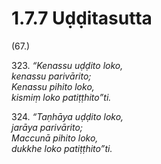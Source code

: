 # 1.7.7 Uḍḍitasutta

(67.)

323\. _“Kenassu uḍḍito loko,_  
_kenassu parivārito;_  
_Kenassu pihito loko,_  
_kismiṃ loko patiṭṭhito”ti._  

324\. _“Taṇhāya uḍḍito loko,_  
_jarāya parivārito;_  
_Maccunā pihito loko,_  
_dukkhe loko patiṭṭhito”ti._

